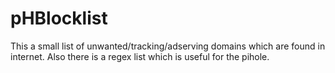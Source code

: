 # pHBlocklist
This a small list of unwanted/tracking/adserving domains which are found in internet.
Also there is a regex list which is useful for the pihole.
